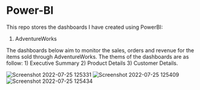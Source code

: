 # Power-BI
This repo stores the dashboards I have created using PowerBI:

1. AdventureWorks 

The dashboards below aim to monitor the sales, orders and revenue for the items sold through AdventureWorks. The thems of the dashboards are as follow: 1) Executive Summary 2) Product Details 3) Customer Details.


![Screenshot 2022-07-25 125331](https://user-images.githubusercontent.com/94337686/180701281-0e5520df-7212-46dd-abbe-abb44d9170db.jpg)
![Screenshot 2022-07-25 125409](https://user-images.githubusercontent.com/94337686/180701285-93116d89-aa3c-434b-8925-cfe7e2685bc7.jpg)
![Screenshot 2022-07-25 125434](https://user-images.githubusercontent.com/94337686/180701295-70046e82-630c-49cd-919f-4b0bbcc894e6.jpg)

